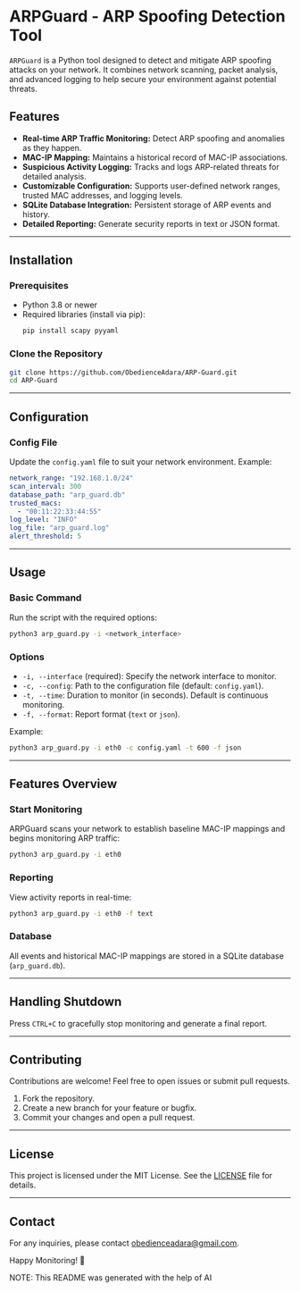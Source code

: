 
# ARPGuard - ARP Spoofing Detection Tool

`ARPGuard` is a Python tool designed to detect and mitigate ARP spoofing attacks on your network. It combines network scanning, packet analysis, and advanced logging to help secure your environment against potential threats.

## Features

- **Real-time ARP Traffic Monitoring:** Detect ARP spoofing and anomalies as they happen.
- **MAC-IP Mapping:** Maintains a historical record of MAC-IP associations.
- **Suspicious Activity Logging:** Tracks and logs ARP-related threats for detailed analysis.
- **Customizable Configuration:** Supports user-defined network ranges, trusted MAC addresses, and logging levels.
- **SQLite Database Integration:** Persistent storage of ARP events and history.
- **Detailed Reporting:** Generate security reports in text or JSON format.

---

## Installation

### Prerequisites
- Python 3.8 or newer
- Required libraries (install via pip):
  ```bash
  pip install scapy pyyaml
  ```

### Clone the Repository
```bash
git clone https://github.com/ObedienceAdara/ARP-Guard.git
cd ARP-Guard
```

---

## Configuration

### Config File
Update the `config.yaml` file to suit your network environment. Example:
```yaml
network_range: "192.168.1.0/24"
scan_interval: 300
database_path: "arp_guard.db"
trusted_macs:
  - "00:11:22:33:44:55"
log_level: "INFO"
log_file: "arp_guard.log"
alert_threshold: 5
```

---

## Usage

### Basic Command
Run the script with the required options:
```bash
python3 arp_guard.py -i <network_interface>
```

### Options
- `-i, --interface` (required): Specify the network interface to monitor.
- `-c, --config`: Path to the configuration file (default: `config.yaml`).
- `-t, --time`: Duration to monitor (in seconds). Default is continuous monitoring.
- `-f, --format`: Report format (`text` or `json`).

Example:
```bash
python3 arp_guard.py -i eth0 -c config.yaml -t 600 -f json
```

---

## Features Overview

### Start Monitoring
ARPGuard scans your network to establish baseline MAC-IP mappings and begins monitoring ARP traffic:
```bash
python3 arp_guard.py -i eth0
```

### Reporting
View activity reports in real-time:
```bash
python3 arp_guard.py -i eth0 -f text
```

### Database
All events and historical MAC-IP mappings are stored in a SQLite database (`arp_guard.db`).

---

## Handling Shutdown
Press `CTRL+C` to gracefully stop monitoring and generate a final report.

---

## Contributing

Contributions are welcome! Feel free to open issues or submit pull requests.

1. Fork the repository.
2. Create a new branch for your feature or bugfix.
3. Commit your changes and open a pull request.

---

## License

This project is licensed under the MIT License. See the [LICENSE](LICENSE) file for details.

---

## Contact

For any inquiries, please contact [obedienceadara@gmail.com](mailto:obedienceadara@gmail.com).

Happy Monitoring! 🚀

NOTE: This README was generated with the help of AI
```
